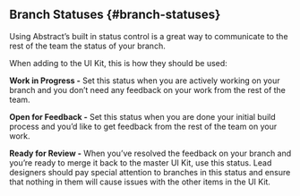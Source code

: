 ## Branch Statuses {#branch-statuses}

Using Abstract’s built in status control is a great way to communicate to the rest of the team the status of your branch. 

When adding to the UI Kit, this is how they should be used:

**Work in Progress -** Set this status when you are actively working on your branch and you don’t need any feedback on your work from the rest of the team. 

**Open for Feedback -** Set this status when you are done your initial build process and you’d like to get feedback from the rest of the team on your work. 

**Ready for Review -** When you’ve resolved the feedback on your branch and you’re ready to merge it back to the master UI Kit, use this status. Lead designers should pay special attention to branches in this status and ensure that nothing in them will cause issues with the other items in the UI Kit.
